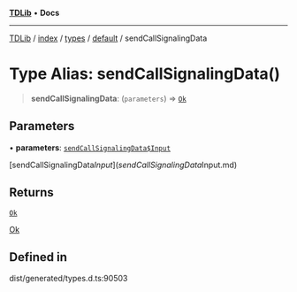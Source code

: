 [**TDLib**](../../../../../../README.md) • **Docs**

***

[TDLib](../../../../../../modules.md) / [index](../../../../../README.md) / [types](../../../README.md) / [default](../README.md) / sendCallSignalingData

# Type Alias: sendCallSignalingData()

> **sendCallSignalingData**: (`parameters`) => [`Ok`](Ok.md)

## Parameters

• **parameters**: [`sendCallSignalingData$Input`](sendCallSignalingData$Input.md)

[sendCallSignalingData$Input](sendCallSignalingData$Input.md)

## Returns

[`Ok`](Ok.md)

[Ok](Ok.md)

## Defined in

dist/generated/types.d.ts:90503
